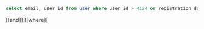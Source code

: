 ```sql
select email, user_id from user where user_id > 4124 or registration_date < '2024-04-04';
```

[[and]] [[where]]